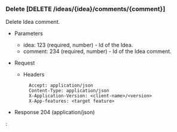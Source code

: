 ### Delete [DELETE /ideas/{idea}/comments/{comment}]

Delete Idea comment.

+ Parameters
    + idea: 123 (required, number) - Id of the Idea.
    + comment: 234 (required, number) - Id of the Idea comment.

+ Request
    + Headers

            Accept: application/json
            Content-Type: application/json
            X-Application-Version: <client-name>/<version>
            X-App-features: <target feature>

+ Response 204 (application/json)

:[](../../error_responses.md)
